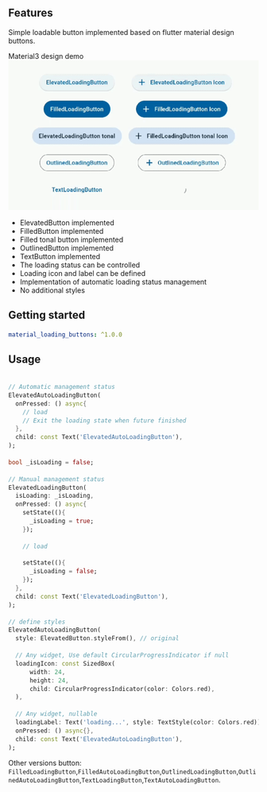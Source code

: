 ## Features

Simple loadable button implemented based on flutter material design buttons.

Material3 design demo
![Material3 example](example/screenshot/example.gif)

* ElevatedButton implemented
* FilledButton implemented
* Filled tonal button implemented
* OutlinedButton implemented
* TextButton implemented
* The loading status can be controlled
* Loading icon and label can be defined
* Implementation of automatic loading status management
* No additional styles

## Getting started

```yaml
material_loading_buttons: ^1.0.0
```

## Usage

```dart

// Automatic management status
ElevatedAutoLoadingButton(
  onPressed: () async{
    // load
    // Exit the loading state when future finished
  },
  child: const Text('ElevatedAutoLoadingButton'),
);

bool _isLoading = false;

// Manual management status
ElevatedLoadingButton(
  isLoading: _isLoading,
  onPressed: () async{
    setState((){
      _isLoading = true;
    });
    
    // load

    setState((){
      _isLoading = false;
    });
  },
  child: const Text('ElevatedLoadingButton'),
);

// define styles
ElevatedAutoLoadingButton(
  style: ElevatedButton.styleFrom(), // original

  // Any widget, Use default CircularProgressIndicator if null
  loadingIcon: const SizedBox(
      width: 24,
      height: 24,
      child: CircularProgressIndicator(color: Colors.red),
  ),

  // Any widget, nullable
  loadingLabel: Text('loading...', style: TextStyle(color: Colors.red)),
  onPressed: () async{},
  child: const Text('ElevatedAutoLoadingButton'),
);

```

Other versions button: `FilledLoadingButton`,`FilledAutoLoadingButton`,`OutlinedLoadingButton`,`OutlinedAutoLoadingButton`,`TextLoadingButton`,`TextAutoLoadingButton`.
